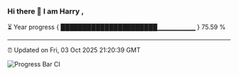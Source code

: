 ### Hi there 👋 I am Harry , 

⏳ Year progress { ██████████████████████▁▁▁▁▁▁▁▁ } 75.59 %

---

⏰ Updated on Fri, 03 Oct 2025 21:20:39 GMT

![Progress Bar CI](https://github.com/duykhang68/duykhang68/workflows/Progress%20Bar%20CI/badge.svg)
